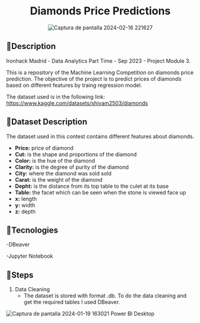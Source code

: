<div align="center">

# ******Diamonds Price Predictions****** </div> 

<div align="center">

	
 ![Captura de pantalla 2024-02-16 221627](https://github.com/AlanaCastillo/Ironhack-Project-Module-3/assets/141866356/ff64be2f-5aab-4715-a18a-6040b97f2995)</div> 







## 💎**Description**
Ironhack Madrid - Data Analytics Part Time - Sep 2023 - Project Module 3. 

This is a repository of the Machine Learning Competition on diamonds price prediction.
The objective of the project is to predict prices of diamonds based on different features by traing regression model.

The dataset used is in the following link:
https://www.kaggle.com/datasets/shivam2503/diamonds





## 💎**Dataset Description**
The dataset used in this contest contains different features about diamonds.

- **Price:** price of diamond
- **Cut:** is the shape and proportions of the diamond
- **Color:** is the hue of the diamond
- **Clarity:**  is the degree of purity of the diamond
- **City:** where the diamond was sold sold
- **Carat:** is the weight of the diamond
- **Depht:** is the distance from its top table to the culet at its base
- **Table:**  the facet which can be seen when the stone is viewed face up
- **x:** length 
- **y:** width 
- **z:** depth 



## 💎**Tecnologies**
-DBeaver

-Jupyter Notebook 

## 💎**Steps**
1. Data Cleaning 
	- The dataset is stored with format .db. To do the data cleaning and get the required tables I used DBeaver.



![Captura de pantalla 2024-01-19 163021](https://github.com/AlanaCastillo/Ironhack-Project-Module-2/assets/141866356/7a02eae5-5ec4-4469-a1b4-6655ca63a964)  Power BI Desktop




